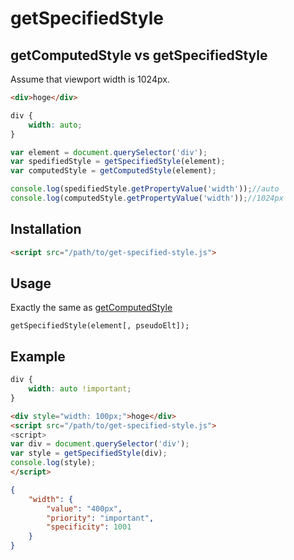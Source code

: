 # getSpecifiedStyle

## getComputedStyle vs getSpecifiedStyle

Assume that viewport width is 1024px.

```html
<div>hoge</div>
```

```css
div {
	width: auto;
}
```

```js
var element = document.querySelector('div');
var spedifiedStyle = getSpecifiedStyle(element);
var computedStyle = getComputedStyle(element);

console.log(spedifiedStyle.getPropertyValue('width'));//auto
console.log(computedStyle.getPropertyValue('width'));//1024px
```

## Installation

```html
<script src="/path/to/get-specified-style.js">
```

## Usage

Exactly the same as [getComputedStyle](https://developer.mozilla.org/en/docs/Web/API/Window/getComputedStyle)

```
getSpecifiedStyle(element[, pseudoElt]);
```

## Example
```css
div {
	width: auto !important;
}
```

```html
<div style="width: 100px;">hoge</div>
<script src="/path/to/get-specified-style.js">
<script>
var div = document.querySelector('div');
var style = getSpecifiedStyle(div);
console.log(style);
</script>
```

```json
{
	"width": {
		"value": "400px",
		"priority": "important",
		"specificity": 1001
	}
}
```